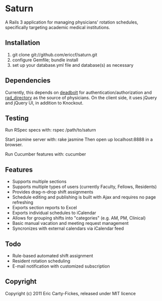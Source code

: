 # Saturn

A Rails 3 application for managing physicians' rotation schedules, specifically targeting academic medical institutions.

## Installation
1. git clone git://github.com/ericcf/saturn.git
2. configure Gemfile; bundle install
3. set up your database.yml file and database(s) as necessary

## Dependencies
Currently, this depends on [deadbolt](http://github.com/ericcf/deadbolt) for authentication/authorization and [rad_directory](http://github.com/ericcf/rad_directory) as the source of physicians. On the client side, it uses jQuery and jQuery UI, in addition to Knockout.

## Testing
Run RSpec specs with:
    rspec /path/to/saturn

Start jasmine server with:
    rake jasmine
Then open up localhost:8888 in a browser.

Run Cucumber features with:
    cucumber

## Features
* Supports multiple sections
* Supports multiple types of users (currently Faculty, Fellows, Residents)
* Provides drag-n-drop shift assignments
* Schedule editing and publishing is built with Ajax and requires no page refreshing
* Exports section reports to Excel
* Exports individual schedules to iCalendar
* Allows for grouping shifts into "categories" (e.g. AM, PM, Clinical)
* Basic manual vacation and meeting request management
* Syncronizes with external calendars via iCalendar feed

## Todo
* Rule-based automated shift assignment
* Resident rotation scheduling
* E-mail notification with customized subscription

## Copyright
Copyright (c) 2011 Eric Carty-Fickes, released under MIT licence
